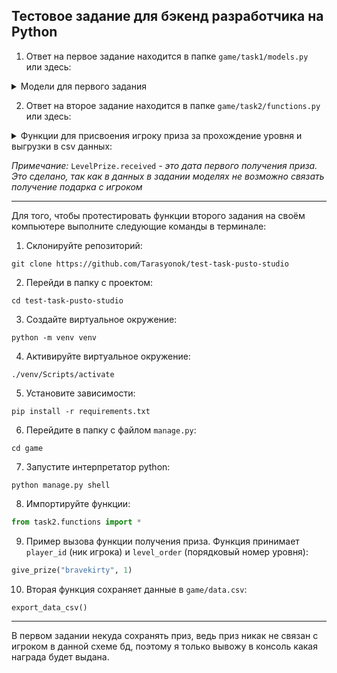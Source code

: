 ## Тестовое задание для бэкенд разработчика на Python

1. Ответ на первое задание находится в папке `game/task1/models.py`  
или здесь:
<details><summary>Модели для первого задания</summary>

```python
from django.db import models


class Player(models.Model):
    id = models.BigAutoField(primary_key=True)
    name = models.CharField(max_length=255)
    points = models.IntegerField(default=0)
    first_login = models.DateTimeField(auto_now_add=True)
    bonuses = models.ManyToManyField(
        "Boost", blank=True, related_name="bonuses"
    )


class BoostType(models.Model):
    id = models.BigAutoField(primary_key=True)
    name = models.CharField(max_length=255)


class Boost(models.Model):
    id = models.BigAutoField(primary_key=True)
    effect = models.ForeignKey(
        "BoostType", on_delete=models.PROTECT
    )
    duration = models.IntegerField()
    power = models.IntegerField()
```

</details>

2. Ответ на второе задание находится в папке `game/task2/functions.py`
или здесь:
<details><summary>Функции для присвоения игроку приза за прохождение уровня и выгрузки в csv данных:</summary>

```python
import csv
from datetime import datetime, timezone

from task2.models import *


def give_prize(player_id, level_order):
    level_prize = LevelPrize.objects.filter(level__order=level_order).first()
    if level_prize.received is None:
        level_prize.received = datetime.now(timezone.utc)
        level_prize.save()

    print(f'Игрок {player_id} получил приз "{level_prize.prize.title}"')


def export_data_csv():
    with open("data.csv", mode="w", encoding='utf-8') as w_file:
        writer = csv.writer(w_file, delimiter=";", lineterminator="\n")
        data = PlayerLevel.objects.all().values_list('player__player_id', 'level__title', 'is_completed', 'level_id')
        for row in data:
            level_prize = LevelPrize.objects.filter(level_id=row[-1]).first()
            writer.writerow(row[:-1] + (level_prize.prize.title,))

```

</details>

*Примечание:* `LevelPrize.received` *- это дата первого получения приза.
Это сделано, так как в данных в задании моделях не возможно связать получение подарка с игроком*

<hr>

Для того, чтобы протестировать функции второго задания на своём компьютере выполните следующие команды в терминале:

1) Склонируйте репозиторий:
```commandline
git clone https://github.com/Tarasyonok/test-task-pusto-studio
```
2) Перейди в папку с проектом:
```commandline
cd test-task-pusto-studio
```

3) Создайте виртуальное окружение:
```commandline
python -m venv venv
```

4) Активируйте виртуальное окружение:
```commandline
./venv/Scripts/activate
```

5) Установите зависимости:
```commandline
pip install -r requirements.txt
```

6) Перейдите в папку с файлом `manage.py`:
```commandline
cd game
```

7) Запустите интерпретатор python:
```commandline
python manage.py shell  
```

8) Импортируйте функции:
```python
from task2.functions import * 
```

9) Пример вызова функции получения приза. Функция принимает `player_id` (ник игрока) и `level_order` (порядковый номер уровня):
```python
give_prize("bravekirty", 1)
```

10) Вторая функция сохраняет данные в `game/data.csv`:
```python
export_data_csv()
```

<hr>

В первом задании некуда сохранять приз, ведь приз никак не связан с игроком в данной схеме бд, поэтому я только вывожу в консоль какая награда будет выдана.
